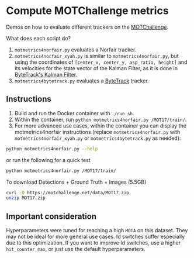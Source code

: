 # Compute MOTChallenge metrics

Demos on how to evaluate different trackers on the [MOTChallenge](https://motchallenge.net).

What does each script do?

1. `motmetrics4norfair.py` evaluates a Norfair tracker.
2. `motmetrics4norfair_xyah.py` is similar to `motmetrics4norfair.py`, but using the coordinates of `[center_x, center_y, asp_ratio, height]` and its velocities for the state vector of the Kalman Filter, as it is done in [ByteTrack's Kalman Filter](https://github.com/ifzhang/ByteTrack/blob/d742a3321c14a7412f024f2218142c7441c1b699/yolox/tracker/kalman_filter.py#L23).
3. `motmetrics4bytetrack.py` evaluates a [ByteTrack](https://github.com/ifzhang/ByteTrack) tracker.

## Instructions

1. Build and run the Docker container with `./run.sh`.
2. Within the container, run `python motmetrics4norfair.py /MOT17/train/`.
3. For more advanced use cases, within the container you can display the motmetrics4norfair instructions (replace `motmetrics4norfair.py` with `motmetrics4norfair_xyah.py` or `motmetrics4bytetrack.py` as needed):

```bash
python motmetrics4norfair.py --help
```

or run the following for a quick test

```bash
python motmetrics4norfair.py /MOT17/train/
```

To download Detections + Ground Truth + Images (5.5GB)

```bash
curl -O https://motchallenge.net/data/MOT17.zip
unzip MOT17.zip
```

## Important consideration

Hyperparameters were tuned for reaching a high `MOTA` on this dataset. They may not be ideal for more general use cases. Id switches suffer especially due to this optimization. If you want to improve Id switches, use a higher `hit_counter_max`, or just use the default hyperparameters.
